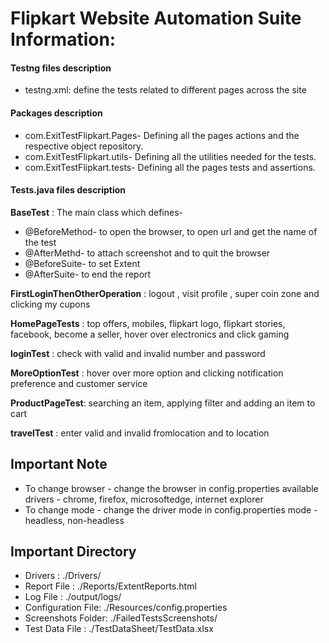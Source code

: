 # Flipkart Website Automation Suite Information:

#### Testng files description
* testng.xml: define the tests related to different pages across the site

#### Packages description
* com.ExitTestFlipkart.Pages- Defining all the pages actions and the respective object repository.
* com.ExitTestFlipkart.utils- Defining all the utilities needed for the tests.
* com.ExitTestFlipkart.tests- Defining all the pages tests and assertions.

#### Tests.java files description
**BaseTest** : The main class which defines-
* @BeforeMethod- to open the browser, to open url and get the name of the test
* @AfterMethd- to attach screenshot and to quit the browser
* @BeforeSuite- to set Extent
* @AfterSuite- to end the report

**FirstLoginThenOtherOperation** : logout , visit profile , super coin zone and clicking my cupons 
 
**HomePageTests** : top offers, mobiles, flipkart logo, flipkart stories, facebook, become a seller, hover over electronics and click gaming

**loginTest** : check with valid and invalid number and password

**MoreOptionTest** : hover over more option and clicking notification preference and customer service

**ProductPageTest**: searching an item, applying filter and adding an item to cart

**travelTest** : enter valid and invalid fromlocation and to location

## Important Note

- To change browser - change the browser in config.properties
 available drivers - chrome, firefox, microsoftedge, internet explorer
- To change mode - change the driver mode in config.properties
mode -  headless, non-headless

## Important Directory

- Drivers : ./Drivers/
- Report File : ./Reports/ExtentReports.html
- Log File : ./output/logs/
- Configuration File: ./Resources/config.properties
- Screenshots Folder: ./FailedTestsScreenshots/
- Test Data File : ./TestDataSheet/TestData.xlsx

